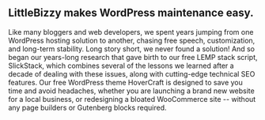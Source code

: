 ## LittleBizzy makes WordPress maintenance easy.

Like many bloggers and web developers, we spent years jumping from one WordPress hosting solution to another, chasing free speech, customization, and long-term stability. Long story short, we never found a solution! And so began our years-long research that gave birth to our free LEMP stack script, SlickStack, which combines several of the lessons we learned after a decade of dealing with these issues, along with cutting-edge technical SEO features. Our free WordPress theme HoverCraft is designed to save you time and avoid headaches, whether you are launching a brand new website for a local business, or redesigning a bloated WooCommerce site -- without any page builders or Gutenberg blocks required.
